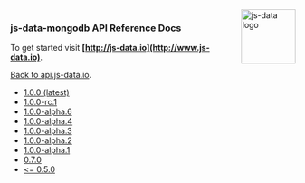 <img src="https://raw.githubusercontent.com/js-data/js-data/master/js-data.png" alt="js-data logo" title="js-data" align="right" width="96" height="96" />

### js-data-mongodb API Reference Docs

To get started visit __[http://js-data.io](http://www.js-data.io)__.

[Back to api.js-data.io](http://api.js-data.io).

* [1.0.0 (latest)](http://api.js-data.io/js-data-mongodb/1.0.0/index.html)
* [1.0.0-rc.1](http://api.js-data.io/js-data-mongodb/1.0.0-rc.1/index.html)
* [1.0.0-alpha.6](http://api.js-data.io/js-data-mongodb/1.0.0-alpha.6/index.html)
* [1.0.0-alpha.4](http://api.js-data.io/js-data-mongodb/1.0.0-alpha.4/index.html)
* [1.0.0-alpha.3](http://api.js-data.io/js-data-mongodb/1.0.0-alpha.3/index.html)
* [1.0.0-alpha.2](http://api.js-data.io/js-data-mongodb/1.0.0-alpha.2/index.html)
* [1.0.0-alpha.1](http://api.js-data.io/js-data-mongodb/1.0.0-alpha.1/index.html)
* [0.7.0](http://api.js-data.io/js-data-mongodb/0.7.0/index.html)
* [<= 0.5.0](http://js-data.io/v2.8/docs/home)
